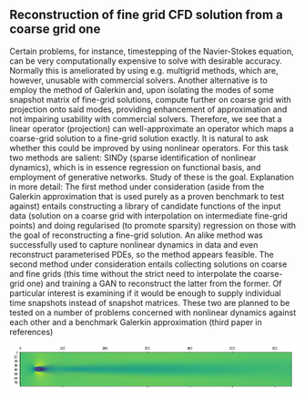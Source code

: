 ## Reconstruction of fine grid CFD solution from a coarse grid one

Certain problems, for instance, timestepping of the Navier-Stokes equation, can be very computationally expensive to solve with desirable accuracy. Normally this is ameliorated by using e.g. multigrid methods, which are, however, unusable with commercial solvers. Another alternative is to employ the method of Galerkin and, upon isolating the modes of some snapshot matrix of fine-grid solutions, compute further on coarse grid with projection onto said modes, providing enhancement of approximation and not impairing usability with commercial solvers. Therefore, we see that a linear operator (projection) can well-approximate an operator which maps a coarse-grid solution to a fine-grid solution exactly. It is natural to ask whether this could be improved by using nonlinear operators. For this task two methods are salient: SINDy (sparse identification of nonlinear dynamics), which is in essence regression on functional basis, and employment of generative networks. Study of these is the goal.  Explanation in more detail: The first method under consideration (aside from the Galerkin approximation that is used purely as a proven benchmark to test against) entails constructing a library of candidate functions of the input data (solution on a coarse grid with interpolation on intermediate fine-grid points) and doing regularised (to promote sparsity) regression on those with the goal of reconstructing a fine-grid solution. An alike method was successfully used to capture nonlinear dynamics in data and even reconstruct parameterised PDEs, so the method appears feasible.  The second method under consideration entails collecting solutions on coarse and fine grids (this time without the strict need to interpolate the coarse-grid one) and training a GAN to reconstruct the latter from the former. Of particular interest is examining if it would be enough to supply individual time snapshots instead of snapshot matrices.  These two are planned to be tested on a number of problems concerned with nonlinear dynamics against each other and a benchmark Galerkin approximation (third paper in references)


![alt text](https://github.com/Genndoso/Reconstruction-of-fine-grid-CFD-solution-from-a-coarse-grid-one/blob/main/cylinder%20predicted.png?raw=true)
